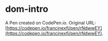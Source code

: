 # dom-intro

A Pen created on CodePen.io. Original URL: [https://codepen.io/francinexfj/pen/rNdwwEY](https://codepen.io/francinexfj/pen/rNdwwEY).

